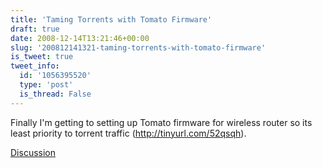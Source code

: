 ```yaml
---
title: 'Taming Torrents with Tomato Firmware'
draft: true
date: 2008-12-14T13:21:46+00:00
slug: '200812141321-taming-torrents-with-tomato-firmware'
is_tweet: true
tweet_info:
  id: '1056395520'
  type: 'post'
  is_thread: False
---
```




Finally I'm getting to setting up Tomato firmware for wireless router so its least priority to torrent traffic (http://tinyurl.com/52qsqh).

[Discussion](https://x.com/sytelus/status/1056395520)
